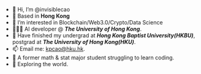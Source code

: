 - 👋 Hi, I’m @invisiblecao
- 🚩 Based in __Hong Kong__
- 👀 I’m interested in Blockchain/Web3.0/Crypto/Data Science
- 👨🏻‍💻 AI developer @ __*The University of Hong Kong*__.
- 👾 Have finished my undergrad at __*Hong Kong Baptist University(HKBU)*__, postgrad at __*The University of Hong Kong(HKU)*__.
- 📫 Email me: kpcao@hku.hk.
- 🫡 A former math & stat major student struggling to learn coding.
- 🙌 Exploring the world.
<!---
invisiblecao/invisiblecao is a ✨ special ✨ repository because its `README.md` (this file) appears on your GitHub profile.
You can click the Preview link to take a look at your changes.
--->
